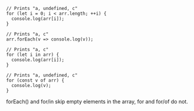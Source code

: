 ```JS
// Prints "a, undefined, c"
for (let i = 0; i < arr.length; ++i) {
  console.log(arr[i]);
}

// Prints "a, c"
arr.forEach(v => console.log(v));

// Prints "a, c"
for (let i in arr) {
  console.log(arr[i]);
}

// Prints "a, undefined, c"
for (const v of arr) {
  console.log(v);
}
```

forEach() and for/in skip empty elements in the array, for and for/of do not.

